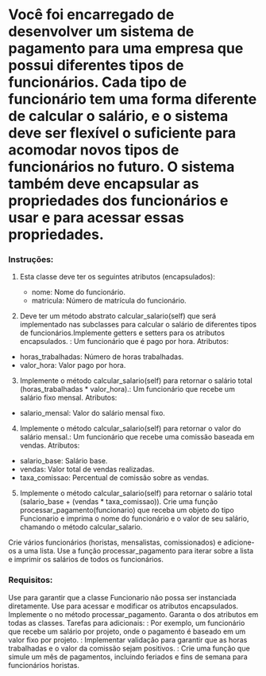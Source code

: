 # Você foi encarregado de desenvolver um sistema de pagamento para uma empresa que possui diferentes tipos de funcionários. Cada tipo de funcionário tem uma forma diferente de calcular o salário, e o sistema deve ser flexível o suficiente para acomodar novos tipos de funcionários no futuro. O sistema também deve encapsular as propriedades dos funcionários e usar e para acessar essas propriedades.

### Instruções:

1. Esta classe deve ter os seguintes atributos (encapsulados):
    - nome: Nome do funcionário.
    - matricula: Número de matrícula do funcionário.

2. Deve ter um método abstrato calcular_salario(self) que será implementado nas subclasses para calcular o salário de diferentes tipos de funcionários.Implemente getters e setters para os atributos encapsulados.
: 
Um funcionário que é pago por hora.
Atributos:
* horas_trabalhadas: Número de horas trabalhadas.
* valor_hora: Valor pago por hora.

3. Implemente o método calcular_salario(self) para retornar o salário total (horas_trabalhadas * valor_hora).: Um funcionário que recebe um salário fixo mensal.
Atributos:

* salario_mensal: Valor do salário mensal fixo.

4. Implemente o método calcular_salario(self) para retornar o valor do salário mensal.: Um funcionário que recebe uma comissão baseada em vendas.
Atributos:
* salario_base: Salário base.
* vendas: Valor total de vendas realizadas.
* taxa_comissao: Percentual de comissão sobre as vendas.

5. Implemente o método calcular_salario(self) para retornar o salário total (salario_base + (vendas * taxa_comissao)).
Crie uma função processar_pagamento(funcionario) que receba um objeto do tipo Funcionario e imprima o nome do funcionário e o valor de seu salário, chamando o método calcular_salario.

Crie vários funcionários (horistas, mensalistas, comissionados) e adicione-os a uma lista.
Use a função processar_pagamento para iterar sobre a lista e imprimir os salários de todos os funcionários.

### Requisitos:
Use para garantir que a classe Funcionario não possa ser instanciada diretamente.
Use para acessar e modificar os atributos encapsulados.
Implemente o no método processar_pagamento.
Garanta o dos atributos em todas as classes.
Tarefas para adicionais:
: Por exemplo, um funcionário que recebe um salário por projeto, onde o pagamento é baseado em um valor fixo por projeto.
: Implementar validação para garantir que as horas trabalhadas e o valor da comissão sejam positivos.
: Crie uma função que simule um mês de pagamentos, incluindo feriados e fins de semana para funcionários horistas.